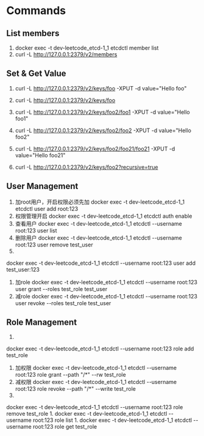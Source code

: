 # Commands

## List members 
1. docker exec -t dev-leetcode_etcd-1_1 etcdctl member list
1. curl -L http://127.0.0.1:2379/v2/members

## Set & Get Value
1. curl -L http://127.0.0.1:2379/v2/keys/foo -XPUT -d value="Hello foo"
1. curl -L http://127.0.0.1:2379/v2/keys/foo

1. curl -L http://127.0.0.1:2379/v2/keys/foo2/foo1 -XPUT -d value="Hello foo1"
1. curl -L http://127.0.0.1:2379/v2/keys/foo2/foo2 -XPUT -d value="Hello foo2"
1. curl -L http://127.0.0.1:2379/v2/keys/foo2/foo21/foo21 -XPUT -d value="Hello foo21"
1. curl -L http://127.0.0.1:2379/v2/keys/foo2?recursive=true

## User Management
1. 加root用户，开启权限必须先加
docker exec -t dev-leetcode_etcd-1_1 etcdctl user add root:123
1. 权限管理开启
docker exec -t dev-leetcode_etcd-1_1 etcdctl auth enable
1. 查看用户
docker exec -t dev-leetcode_etcd-1_1 etcdctl --username root:123 user list
1. 删除用户
docker exec -t dev-leetcode_etcd-1_1 etcdctl --username root:123 user remove test_user
1. 
docker exec -t dev-leetcode_etcd-1_1 etcdctl --username root:123 user add test_user:123
1. 加role
docker exec -t dev-leetcode_etcd-1_1 etcdctl --username root:123 user grant --roles test_role test_user
1. 减role
docker exec -t dev-leetcode_etcd-1_1 etcdctl --username root:123 user revoke --roles test_role test_user

## Role Management
1. 
docker exec -t dev-leetcode_etcd-1_1 etcdctl --username root:123 role add test_role
1. 加权限
docker exec -t dev-leetcode_etcd-1_1 etcdctl --username root:123 role grant --path "/*" --rw test_role
1. 减权限
docker exec -t dev-leetcode_etcd-1_1 etcdctl --username root:123 role revoke --path "/*" --write test_role
1. 
docker exec -t dev-leetcode_etcd-1_1 etcdctl --username root:123 role remove test_role
1.
docker exec -t dev-leetcode_etcd-1_1 etcdctl --username root:123 role list
1.
docker exec -t dev-leetcode_etcd-1_1 etcdctl --username root:123 role get test_role


